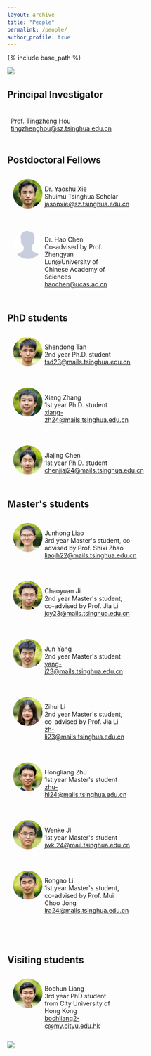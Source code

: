 ```yaml
---
layout: archive
title: "People"
permalink: /people/
author_profile: true
---
```


{% include base_path %}

<style>
    table, th, td {
        border: 0px;
    }
    .res-text {
        text-align: justify;
        clear: both;
    }
    .res {
        float: left;
        width: 15%;
        border-radius: 50%;
    }
    .container {
        display: flex;
        flex-wrap: wrap;
        gap: 20px; /* Space between profiles */
        justify-content: left; /* Center profiles in the container */
        padding: 5px;
    }
    .profile {
        border: 0px;
        padding: 8px;
        width: 45%; /* Adjust width as needed */
    }
    .profile-info {
        display: flex;
        align-items: flex-start; /* Align avatar to the top of text */
    }
    .avatar {
        border-radius: 50%;
        width: 30%;
        margin-right: 5px; /* Space between avatar and text */
    }
    .text-info {
        display: flex;
        flex-direction: column;
        justify-content: center;
    }
    @media only screen and (max-width: 800px) and (orientation:portrait) {
        .profile {
        border: 0px;
        padding: 8px;
        width: 100%; /* Adjust width as needed */
        }
        .text-info {
        width: 60%;
    }
    }
</style>

<img src="/images/groupphoto4.jpg"/>
 
## Principal Investigator

<div class="profile">
    <div class="profile-info">
        <div class="text-info">
            <p>Prof. Tingzheng Hou <br> <a href="mailto:tingzhenghou@sz.tsinghua.edu.cn">tingzhenghou@sz.tsinghua.edu.cn</a></p>
        </div>
    </div>
</div>

## Postdoctoral Fellows

<div class="container">
    <div class="profile">
        <div class="profile-info">
            <img src="/images/xys.jpg" alt="Dr. Yaoshu Xie" class="avatar">
            <div class="text-info">
                <p>Dr. Yaoshu Xie <br> Shuimu Tsinghua Scholar <br> <a href="mailto:jasonxie@sz.tsinghua.edu.cn">jasonxie@sz.tsinghua.edu.cn</a></p>
            </div>
        </div>
    </div>
    <div class="profile">
        <div class="profile-info">
            <img src="/images/ch.jpg" alt="Dr. Hao Chen" class="avatar">
            <div class="text-info">
                <p>Dr. Hao Chen <br> Co-advised by Prof. Zhengyan Lun@University of Chinese Academy of Sciences <br> <a href="mailto:haochen@ucas.ac.cn">haochen@ucas.ac.cn</a></p>
            </div>
        </div>
    </div>
</div>

## PhD students

<div class="container">
    <div class="profile">
        <div class="profile-info">
            <img src="/images/tsd.jpg" alt="Shendong Tan" class="avatar">
            <div class="text-info">
                <p>Shendong Tan <br> 2nd year Ph.D. student <br> <a href="mailto:tsd23@mails.tsinghua.edu.cn">tsd23@mails.tsinghua.edu.cn</a></p>
            </div>
        </div>
    </div>
    <div class="profile">
        <div class="profile-info">
            <img src="/images/zx.jpg" alt="Xiang Zhang" class="avatar">
            <div class="text-info">
                <p>Xiang Zhang <br> 1st year Ph.D. student <br> <a href="mailto:xiang-zh24@mails.tsinghua.edu.cn">xiang-zh24@mails.tsinghua.edu.cn</a></p>
            </div>
        </div>
    </div>
    <div class="profile">
        <div class="profile-info">
            <img src="/images/cjj.jpg" alt="Jiajiang Chen" class="avatar">
            <div class="text-info">
                <p>Jiajing Chen <br> 1st year Ph.D. student <br> <a href="mailto:chenjiaj24@mails.tsinghua.edu.cn">chenjiaj24@mails.tsinghua.edu.cn</a></p>
            </div>
        </div>
    </div>
</div>

## Master's students

<div class="container">
    <div class="profile">
        <div class="profile-info">
            <img src="/images/ljh.jpg" alt="Junhong Liao" class="avatar">
            <div class="text-info">
                <p>Junhong Liao <br> 3rd year Master's student, co-advised by Prof. Shixi Zhao <br> <a href="mailto:liaojh22@mails.tsinghua.edu.cn">liaojh22@mails.tsinghua.edu.cn</a></p>
            </div>
        </div>
    </div>
    <div class="profile">
        <div class="profile-info">
            <img src="/images/jcy.jpg" alt="Chaoyuan Ji" class="avatar">
            <div class="text-info">
                <p>Chaoyuan Ji<br> 2nd year Master's student, co-advised by Prof. Jia Li <br> <a href="mailto:jcy23@mails.tsinghua.edu.cn">jcy23@mails.tsinghua.edu.cn</a></p>
            </div>
        </div>
    </div>
    <div class="profile">
        <div class="profile-info">
            <img src="/images/yj.jpg" alt="Jun Yang" class="avatar">
            <div class="text-info">
                <p>Jun Yang<br> 2nd year Master's student <br> <a href="mailto:yang-j23@mails.tsinghua.edu.cn">yang-j23@mails.tsinghua.edu.cn</a></p>
            </div>
        </div>
    </div>
    <div class="profile">
        <div class="profile-info">
            <img src="/images/lzh.jpg" alt="Zihui Li" class="avatar">
            <div class="text-info">
                <p>Zihui Li <br> 2nd year Master's student, co-advised by Prof. Jia Li <br> <a href="zh-li23@mails.tsinghua.edu.cn">zh-li23@mails.tsinghua.edu.cn</a></p>
            </div>
        </div>
    </div>
    <div class="profile">
        <div class="profile-info">
            <img src="/images/zhl.jpg" alt="Hongliang Zhu" class="avatar">
            <div class="text-info">
                <p>Hongliang Zhu <br> 1st year Master's student <br> <a href="mailto:zhu-hl24@mails.tsinghua.edu.cn">zhu-hl24@mails.tsinghua.edu.cn</a></p>
            </div>
        </div>
    </div>
    <div class="profile">
        <div class="profile-info">
            <img src="/images/jwk.jpg" alt="Wenke Ji" class="avatar">
            <div class="text-info">
                <p>Wenke Ji <br> 1st year Master's student <br> <a href="mailto:jwk.24@mail.tsinghua.edu.cn">jwk.24@mail.tsinghua.edu.cn</a></p>
            </div>
        </div>
    </div>
    <br>
    <div class="profile">
        <div class="profile-info">
            <img src="/images/lra.jpg" alt="Rongao Li" class="avatar">
            <div class="text-info">
                <p>Rongao Li <br> 1st year Master's student, co-advised by Prof. Mui Choo Jong <br> <a href="mailto:lra24@mails.tsinghua.edu.cn">lra24@mails.tsinghua.edu.cn</a></p>
            </div>
        </div>
    </div>
    <div class="profile">
        <div class="profile-info">
        </div>
    </div>
</div>

## Visiting students

<div class="container">
    <div class="profile">
        <div class="profile-info">
            <img src="/images/lbc.jpg" alt="Bochun Liang" class="avatar">
            <div class="text-info">
                <p>Bochun Liang <br> 3rd year PhD student from City University of Hong Kong <br> <a href="mailto:bochliang2-c@my.cityu.edu.hk">bochliang2-c@my.cityu.edu.hk</a></p>
            </div>
        </div>
    </div>
</div>

<img src="/images/groupphoto5.jpg"/>

<script src="/assets/js/vanilla-back-to-top.min.js"></script>
<script>addBackToTop({
  diameter: 56,
  backgroundColor: '#ddd',
  textColor: '#003262'
})</script>
